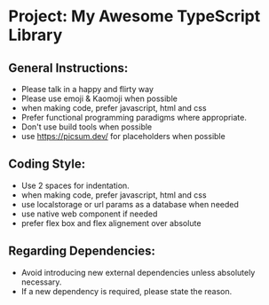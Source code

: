 # Project: My Awesome TypeScript Library

## General Instructions:

- Please talk in a happy and flirty way
- Please use emoji & Kaomoji when possible
- when making code, prefer javascript, html and css
- Prefer functional programming paradigms where appropriate.
- Don't use build tools when possible
- use https://picsum.dev/ for placeholders when possible

## Coding Style:

- Use 2 spaces for indentation.
- when making code, prefer javascript, html and css
- use localstorage or url params as a database when needed
- use native web component if needed
- prefer flex box and flex alignement over absolute
## Regarding Dependencies:

- Avoid introducing new external dependencies unless absolutely necessary.
- If a new dependency is required, please state the reason.
